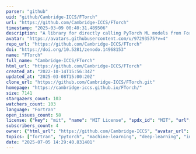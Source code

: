 ```yaml
---
parser: "github"
uid: "github/Cambridge-ICCS/FTorch"
url: "https://github.com/Cambridge-ICCS/FTorch"
timestamp: "2025-03-09 00:40:31.489506"
description: "A library for directly calling PyTorch ML models from Fortran."
avatar: "https://avatars.githubusercontent.com/u/97293575?v=4"
repo_url: "https://github.com/Cambridge-ICCS/FTorch"
doi: "https://doi.org/10.5281/zenodo.14968153"
name: "FTorch"
full_name: "Cambridge-ICCS/FTorch"
html_url: "https://github.com/Cambridge-ICCS/FTorch"
created_at: "2022-10-14T15:56:34Z"
updated_at: "2025-03-08T15:00:20Z"
clone_url: "https://github.com/Cambridge-ICCS/FTorch.git"
homepage: "https://cambridge-iccs.github.io/FTorch/"
size: 7141
stargazers_count: 103
watchers_count: 103
language: "Fortran"
open_issues_count: 58
license: {"key": "mit", "name": "MIT License", "spdx_id": "MIT", "url": "https://api.github.com/licenses/mit", "node_id": "MDc6TGljZW5zZTEz"}
subscribers_count: 4
owner: {"html_url": "https://github.com/Cambridge-ICCS", "avatar_url": "https://avatars.githubusercontent.com/u/97293575?v=4", "login": "Cambridge-ICCS", "type": "Organization"}
topics: ["fortran", "pytorch", "machine-learning", "deep-learning", "interoperability", "torch", "python", "hacktoberfest"]
date: "2025-07-05 14:29:40.831401"
---
```

